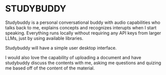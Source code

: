 # STUDYBUDDY

Studybuddy is a personal conversational buddy with audio capabilities who talks back to me, explains concepts and recognizes interupts when I start speaking. Everything runs locally without requiring any API keys from larger LLMs, just by using available libraries.

Studybuddy will have a simple user desktop interface.

I would also love the capability of uploading a document and have studybuddy discuss the contents with me, asking me questions and quizing me based off of the content of the material.
